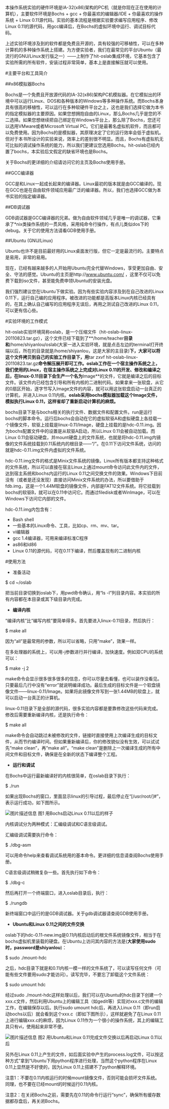 本操作系统实验的硬件环境是IA-32(x86)架构的PC机（就是你现在正在使用的计算机），主要软件环境是Bochs + gcc + 你最喜欢的编辑器/IDE + 你最喜欢的操作系统 + Linux 0.11源代码。实验的基本流程是根据实验要求编写应用程序、修改Linux 0.11的源代码，用gcc编译后，在Bochs的虚拟环境中运行、调试目标代码。

上述实验环境涉及到的软件都是免费且开源的，具有较强的可移植性，可以在多种计算机的多种操作系统上搭建。为方便实验者，我们在最常见的平台Ubuntu（最流行的GNU/Linux发行版之一）——上制作了hit-oslab集成环境，它基本包含了实验所需的所有软件，安装过程非常简单，基本上是直接解压就可以使用。

#主要平台和工具简介

##x86模拟器Bochs

Bochs是一个免费且开放源代码的IA-32(x86)架构PC机模拟器。在它模拟出的环境中可以运行Linux、DOS和各种版本的Windows等多种操作系统。而Bochs本身具有很高的移植性，可以运行在多种软硬件平台之上，这也是我们选择它做为本书的指定模拟器的主要原因。如果您想拥抱自由的Linux，那么Bochs几乎是您的不二选择。如果您想继续把自己绑定在Windows平台上，那么除了Bochs，您还可以选用VMware或者Microsoft Virtual PC。它们是最著名虚拟机软件，而且都可以免费使用。因为Bochs的是模拟器，其原理决定了它的运行效率会低于虚拟机。但对于本书所设计的实验来说，效率上的差别很不明显。而且，Bochs有虚拟机无可比拟的调试操作系统的能力，所以我们更建议您选用Bochs。hit-oslab已经内置了bochs，本实验后文假定的缺省环境也是Bochs。

关于Bochs的更详细的介绍请访问它的主页及Bochs使用手册。

##GCC编译器

GCC是和Linux一起成长起来的编译器。Linux最初的版本就是由GCC编译的。现在GCC也是在自由软件领域应用最广泛的编译器。所以，我们也选择GCC做为本书实验的指定编译器。

##DB调试器

GDB调试器是GCC编译器的兄弟。做为自由软件领域几乎是唯一的调试器，它秉承了*nix类操作系统的一贯风格，采用纯命令行操作，有点儿类似dos下的debug。关于它的使用方法请看GDB使用手册。

##Ubuntu (GNU/Linux)

Ubuntu也许不是目前最好用的Linux桌面发行版，但它一定是最流行的。主要特点是易用，非常的易用。

现在，已经有越来越多的人开始用Ubuntu完全代替Windows，享受更加自由、安全、守法的感觉。Ubuntu的主页是http://www.ubuntu.com/ ，这里不仅可以免费下载到iso文件，甚至能免费申领Ubuntu的安装光盘。

我们强烈建议您在Ubuntu下做实验。因为有些实验内容涉及到在自己改进的Linux 0.11下，运行自己编的应用程序。被改进的功能都是高版本Linux内核已经具有的，在其上确认自己编写的应用程序无误后，再用之测试自己改进的Linux 0.11，可以更有信心些。

#实验环境的工作模式

hit-oslab实验环境简称oslab，是一个压缩文件（hit-oslab-linux-20110823.tar.gz），这个文件已经下载到了**/home/teacher**目录和**/home/shiyanlou/oslab(大家一进入实验环境，就是点击左边的terminal打开终端以后，所在的目录就是/home/shiyanlou，这是大家的主目录)**下，大家可以将这个文件拷贝到自己的实验工作目录下，用**tar zxvf hit-oslab-linux-20110823.tar.gz**命令解压展开即可工作。oslab工作在一个宿主操作系统之上，我们使用的Linux，在宿主操作系统之上完成对Linux 0.11的开发、修改和编译之后，在linux-0.11目录下会生产一个名为**Image**的文件，它就是编译之后的目标文件。该文件内已经包含引导和所有内核的二进制代码。如果拿来一张软盘，从它的0扇区开始，逐字节写入Image文件的内容，就可以用这张软盘启动一台真正的计算机，并进入Linux 0.11内核。**oslab采用bochs模拟器加载这个Image文件，模拟执行Linux 0.11，这样省却了重新启动计算机的麻烦。**

bochs目录下是与bochs相关的执行文件、数据文件和配置文件。run是运行bochs的脚本命令。运行后bochs会自动在它的虚拟软驱A和虚拟硬盘上各挂载一个镜像文件，软驱上挂载是linux-0.11/Image，硬盘上挂载的是hdc-0.11.img。因为bochs配置文件中的设置是从软驱A启动，所以Linux 0.11会被自动加载。而Linux 0.11会驱动硬盘，并mount硬盘上的文件系统，也就是将hdc-0.11.img内镜像的文件系统挂载到0.11系统内的根目录——“/”。在0.11下访问文件系统，访问的就是hdc-0.11.img文件内虚拟的文件系统。

hdc-0.11.img文件的格式是Minix文件系统的镜像。Linux所有版本都支持这种格式的文件系统，所以可以直接在宿主Linux上通过mount命令访问此文件内的文件，达到宿主系统和bochs内运行的Linux 0.11之间交换文件的效果。Windows下目前没有（或者是还没发现）直接访问Minix文件系统的办法，所以要借助于fdb.img，这是一个1.44M软盘的镜像文件，内部是FAT12文件系统。将它挂载到bochs的软驱B，就可以在0.11中访问它。而通过filedisk或者WinImage，可以在Windows下访问它内部的文件。

hdc-0.11.img内包含有：

+ Bash shell
+ 一些基本的Linux命令、工具，比如cp、rm、mv、tar。
+ vi编辑器
+ gcc 1.4编译器，可用来编译标准C程序
+ as86和ld86
+ Linux 0.11的源代码，可在0.11下编译，然后覆盖现有的二进制内核

#使用方法

+ 准备活动

$ cd ~/oslab

把当前目录切换到oslab下，用pwd命令确认，用“ls -l”列目录内容。本实验的所有内容都在本目录或其下级目录内完成。

+ **编译内核**

“编译内核”比“编写内核”要简单得多。首先要进入linux-0.11目录，然后执行：

$ make all

因为“all”是最常用的参数，所以可以省略，只用“make”，效果一样。

在多处理器的系统上，可以用-j参数进行并行编译，加快速度。例如双CPU的系统可以：

$ make -j 2

make命令会显示很多很多很多的信息，你可以尽量去看懂，也可以装作没看见。只要最后几行中没有“error”就说明编译成功。最后生成的目标文件是一个软盘镜像文件——linux-0.11/Image。如果将此镜像文件写到一张1.44MB的软盘上，就可以启动一台真正的计算机。

linux-0.11目录下是全部的源代码，很多实验内容都是要靠修改这些代码来完成。修改后需要重新编译内核，还是执行命令：

$ make all

make命令会自动跳过未被修改的文件，链接时直接使用上次编译生成的目标文件，从而节约编译时间。但如果重新编译后，你的修改貌似没有生效，可以试试先“make clean”，再“make all”。“make clean”是删除上一次编译生成的所有中间文件和目标文件，确保是在全新的状态下编译整个工程。

+ **运行和调试**

在Bochs中运行最新编译好的内核很简单，在oslab目录下执行：

$ ./run

如果出现Bochs的窗口，里面显示linux的引导过程，最后停止在“[/usr/root/]#”，表示运行成功，如下图所示。

![图片描述信息](https://dn-anything-about-doc.qbox.me/userid19614labid568time1423992747491)
图1 用Bochs启动Linux 0.11以后的样子

内核调试分为两种模式：汇编级调试和C语言级调试。

汇编级调试需要执行命令：

$ ./dbg-asm

可以用命令help来查看调试系统用的基本命令。更详细的信息请查阅Bochs使用手册。

C语言级调试稍微复杂一些。首先执行如下命令：

$ ./dbg-c

然后再打开一个终端窗口，进入oslab目录后，执行：

$ ./rungdb

新终端窗口中运行的是GDB调试器。关于gdb调试器请查阅GDB使用手册。

+ **Ubuntu和Linux 0.11之间的文件交换**

oslab下的hdc-0.11-new.img是0.11内核启动后的根文件系统镜像文件，相当于在bochs虚拟机里装载的硬盘。在Ubuntu上访问其内容的方法是(**大家使用sudo时，password是shiyanlou**)：

$ sudo ./mount-hdc

之后，hdc目录下就是和0.11内核一模一样的文件系统了，可以读写任何文件（可能有些文件要用sudo才能访问）。读写完毕，不要忘了卸载这个文件系统：

$ sudo umount hdc

经过sudo ./mount-hdc这样处理以后，我们可以在Ubuntu的hdc目录下创建一个xxx.c文件，然后利用Ubuntu上的编辑工具（如gedit等）实现对xxx.c文件的编辑工作，在编辑保存以后。执行sudo umount hdc后，再进入Linux 0.11（即run启动bochs以后）就会看到这个xxx.c（即如下图所示），这样就避免了在Linux 0.11上进行编辑xxx.c的麻烦，因为Linux 0.11作为一个很小的操作系统，其上的编辑工具只有vi，使用起来非常不便。

![图片描述信息](https://dn-anything-about-doc.qbox.me/userid19614labid568time1423993300541)
图2 用Ubuntu和Linux 0.11完成文件交换以后再启动Linux 0.11以后

另外在Linux 0.11上产生的文件，如后面实验中产生的process.log文件，可以按这种方式”拿到“Ubuntu下用python程序进行处理，当然这个python程序在Linux 0.11上显然是不好使的，因为Linux 0.11上搭建不了python解释环境。

注意1：不要在0.11内核运行的时候mount镜像文件，否则可能会损坏文件系统。同理，也不要在已经mount的时候运行0.11内核。

注意2：在关闭Bochs之前，需要先在0.11的命令行运行“sync”，确保所有缓存数据都存盘后，再关闭Bochs。
